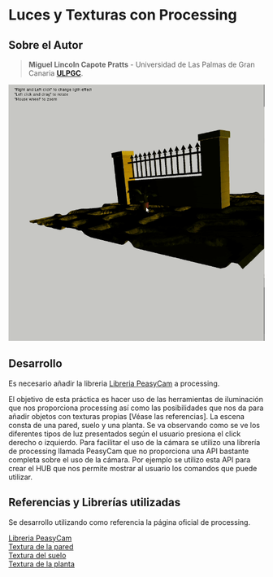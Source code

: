 # Luces y Texturas con Processing 

## Sobre el Autor

> **Miguel Lincoln Capote Pratts** - Universidad de Las Palmas de Gran Canaria [**ULPGC**](https://www.ulpgc.es).

![](peek.gif)

## Desarrollo

Es necesario añadir la libreria 
 [Libreria PeasyCam](https://github.com/jdf/peasycam) a processing.

El objetivo de esta práctica es hacer uso de las herramientas de iluminación que nos proporciona processing
 así como las posibilidades que nos da para añadir objetos con texturas propias [Véase las referencias]. La escena consta de una pared, suelo y una planta. Se va observando como se ve los diferentes tipos de luz presentados según el usuario presiona el click derecho o izquierdo. Para facilitar el uso de la cámara se utilizo
 una librería de processing
 llamada PeasyCam que no proporciona una API
 bastante completa sobre el uso de la cámara. Por ejemplo se utilizo
 esta API
 para crear el HUB
 que nos permite mostrar al usuario los comandos que puede utilizar.

## Referencias y Librerías utilizadas

Se desarrollo
 utilizando como referencia la página oficial de processing. 
 
 [Libreria PeasyCam](https://github.com/jdf/peasycam)<br/>
 [Textura de la pared](https://free3d.com/3d-model/wall-56350.html)<br/>
 [Textura del suelo](https://free3d.com/3d-model/cobblestones-2-41224.html)<br/>
 [Textura de la planta](https://free3d.com/3d-model/house-plant-01-60848.html)
